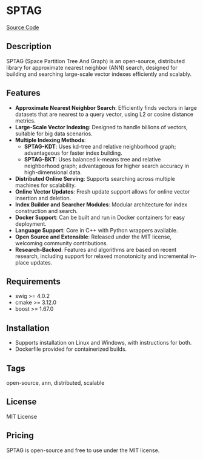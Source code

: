 # SPTAG

[Source Code](https://github.com/microsoft/SPTAG)

## Description
SPTAG (Space Partition Tree And Graph) is an open-source, distributed library for approximate nearest neighbor (ANN) search, designed for building and searching large-scale vector indexes efficiently and scalably.

## Features
- **Approximate Nearest Neighbor Search**: Efficiently finds vectors in large datasets that are nearest to a query vector, using L2 or cosine distance metrics.
- **Large-Scale Vector Indexing**: Designed to handle billions of vectors, suitable for big data scenarios.
- **Multiple Indexing Methods**:
  - **SPTAG-KDT**: Uses kd-tree and relative neighborhood graph; advantageous for faster index building.
  - **SPTAG-BKT**: Uses balanced k-means tree and relative neighborhood graph; advantageous for higher search accuracy in high-dimensional data.
- **Distributed Online Serving**: Supports searching across multiple machines for scalability.
- **Online Vector Updates**: Fresh update support allows for online vector insertion and deletion.
- **Index Builder and Searcher Modules**: Modular architecture for index construction and search.
- **Docker Support**: Can be built and run in Docker containers for easy deployment.
- **Language Support**: Core in C++ with Python wrappers available.
- **Open Source and Extensible**: Released under the MIT license, welcoming community contributions.
- **Research-Backed**: Features and algorithms are based on recent research, including support for relaxed monotonicity and incremental in-place updates.

## Requirements
- swig >= 4.0.2
- cmake >= 3.12.0
- boost >= 1.67.0

## Installation
- Supports installation on Linux and Windows, with instructions for both.
- Dockerfile provided for containerized builds.

## Tags
open-source, ann, distributed, scalable

## License
MIT License

## Pricing
SPTAG is open-source and free to use under the MIT license.